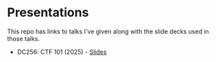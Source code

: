 # Presentations

This repo has links to talks I've given along with the slide decks used in those talks.

- DC256: CTF 101 (2025) - [Slides](./2025/DC256/CTF_101.pdf)
